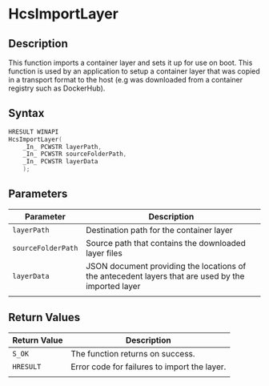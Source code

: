 # HcsImportLayer

## Description

This function imports a container layer and sets it up for use on boot. This function is used by an application to setup a container layer that was copied in a transport format to the host (e.g was downloaded from a container registry such as DockerHub).

## Syntax

```cpp
HRESULT WINAPI
HcsImportLayer(
    _In_ PCWSTR layerPath,
    _In_ PCWSTR sourceFolderPath,
    _In_ PCWSTR layerData
    );
```

## Parameters

|Parameter     |Description|
|---|---|
|`layerPath`| Destination path for the container layer|
|`sourceFolderPath`| Source path that contains the downloaded layer files|
|`layerData`| JSON document providing the locations of the antecedent layers that are used by the imported layer|
|    |    |

## Return Values

|Return Value     |Description|
|---|---|
|`S_OK` | The function returns on success.|
|`HRESULT`| Error code for failures to import the layer.|
|    |    |
